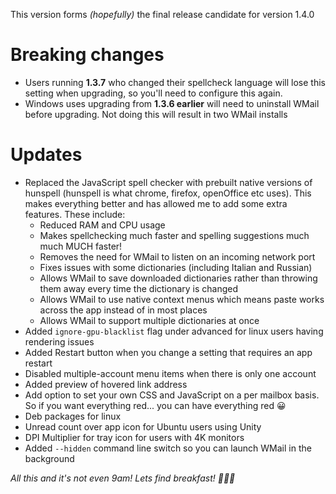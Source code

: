 This version forms *(hopefully)* the final release candidate for version 1.4.0

# Breaking changes
- Users running **1.3.7** who changed their spellcheck language will lose this setting when upgrading, so you'll need to configure this again.
- Windows uses upgrading from **1.3.6 earlier** will need to uninstall WMail before upgrading. Not doing this will result in two WMail installs

# Updates
- Replaced the JavaScript spell checker with prebuilt native versions of hunspell (hunspell is what chrome, firefox, openOffice etc uses). This makes everything better and has allowed me to add some extra features. These include:
	- Reduced RAM and CPU usage
	- Makes spellchecking much faster and spelling suggestions much much MUCH faster!
	- Removes the need for WMail to listen on an incoming network port
	- Fixes issues with some dictionaries (including Italian and Russian)
	- Allows WMail to save downloaded dictionaries rather than throwing them away every time the dictionary is changed
	- Allows WMail to use native context menus which means paste works across the app instead of in most places
	- Allows WMail to support multiple dictionaries at once
- Added `ignore-gpu-blacklist` flag under advanced for linux users having rendering issues
- Added Restart button when you change a setting that requires an app restart
- Disabled multiple-account menu items when there is only one account
- Added preview of hovered link address
- Add option to set your own CSS and JavaScript on a per mailbox basis. So if you want everything red... you can have everything red 😀
- Deb packages for linux
- Unread count over app icon for Ubuntu users using Unity
- DPI Multiplier for tray icon for users with 4K monitors
- Added `--hidden` command line switch so you can launch WMail in the background

*All this and it's not even 9am! Lets find breakfast! 🍳🍳🍳*
